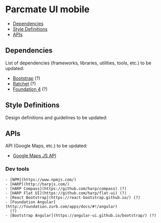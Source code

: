 # Parcmate UI mobile

- [Dependencies](#dependencies)
- [Style Definitions](#style-definitions)
- [APIs](#apis)

## Dependencies

List of dependencies (frameworks, libraries, utilities, tools, etc.) to
be updated:

- [Bootstrap](http://getbootstrap.com/) (?)
- [Ratchet](http://goratchet.com/) (?)
- [Foundation 4](http://foundation.zurb.com/) (?)

## Style Definitions

Design definitions and guidelines to be updated:

## APIs

API (Google Maps, etc.) to be updated:

- [Google Maps JS
API](https://developers.google.com/maps/documentation/javascript/)

### Dev tools
```
- [NPM](https://www.npmjs.com/)
- [HARP](http://harpjs.com/)
- [HARP Compass](https://github.com/harp/compass) (?)
- [HARP Flat UI](https://github.com/harp/flat-ui) (?)
- [React Bootstrap](https://react-bootstrap.github.io/) (?)
- [Foundation Angular](http://foundation.zurb.com/apps/docs/#!/angular)
  (?)
- [Bootstrap Angular](https://angular-ui.github.io/bootstrap/) (?)
```
